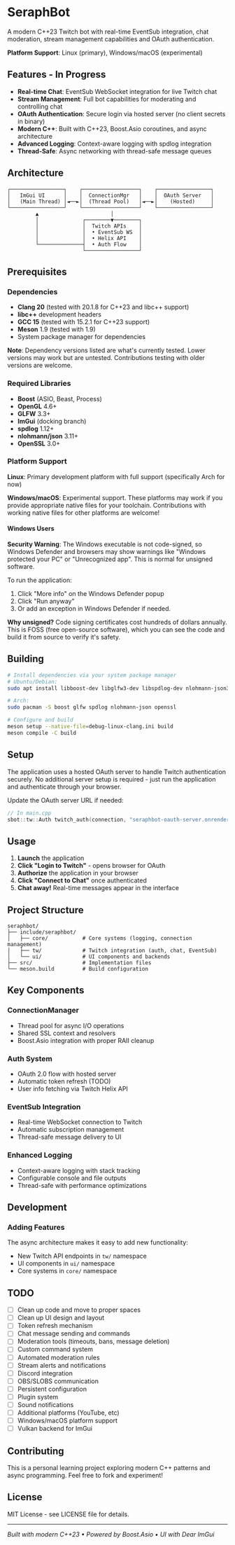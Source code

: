 # SeraphBot

A modern C++23 Twitch bot with real-time EventSub integration, chat moderation, stream management capabilities and OAuth authentication.

**Platform Support**: Linux (primary), Windows/macOS (experimental)

## Features - In Progress

- **Real-time Chat**: EventSub WebSocket integration for live Twitch chat
- **Stream Management**: Full bot capabilities for moderating and controlling chat
- **OAuth Authentication**: Secure login via hosted server (no client secrets in binary)
- **Modern C++**: Built with C++23, Boost.Asio coroutines, and async architecture
- **Advanced Logging**: Context-aware logging with spdlog integration
- **Thread-Safe**: Async networking with thread-safe message queues

## Architecture

```
┌─────────────────┐    ┌──────────────────┐    ┌─────────────────┐
│   ImGui UI      │    │  ConnectionMgr   │    │  OAuth Server   │
│   (Main Thread) │◄──►│  (Thread Pool)   │◄──►│    (Hosted)     │
└─────────────────┘    └──────────────────┘    └─────────────────┘
         ▲                       │
         │              ┌────────▼────────┐
         │              │  Twitch APIs    │
         │              │  • EventSub WS  │
         │              │  • Helix API    │
         └──────────────┤  • Auth Flow    │
                        └─────────────────┘
```

## Prerequisites

### Dependencies
- **Clang 20** (tested with 20.1.8 for C++23 and libc++ support)
- **libc++** development headers
- **GCC 15** (tested with 15.2.1 for C++23 support)
- **Meson** 1.9 (tested with 1.9)
- System package manager for dependencies

**Note**: Dependency versions listed are what's currently tested. Lower versions may work but are untested. Contributions testing with older versions are welcome.

### Required Libraries
- **Boost** (ASIO, Beast, Process)
- **OpenGL** 4.6+
- **GLFW** 3.3+
- **ImGui** (docking branch)
- **spdlog** 1.12+
- **nlohmann/json** 3.11+
- **OpenSSL** 3.0+

### Platform Support

**Linux**: Primary development platform with full support (specifically Arch for now)

**Windows/macOS**: Experimental support. These platforms may work if you provide appropriate native files for your toolchain. Contributions with working native files for other platforms are welcome!

#### Windows Users

**Security Warning**: The Windows executable is not code-signed, so Windows Defender and browsers may show warnings like "Windows protected your PC" or "Unrecognized app". This is normal for unsigned software.

To run the application:
1. Click "More info" on the Windows Defender popup
2. Click "Run anyway"
3. Or add an exception in Windows Defender if needed.

**Why unsigned?** Code signing certificates cost hundreds of dollars annually. This is FOSS (free open-source software), which you can see the code and build it from source to verify it's safety.

## Building

```bash
# Install dependencies via your system package manager
# Ubuntu/Debian:
sudo apt install libboost-dev libglfw3-dev libspdlog-dev nlohmann-json3-dev libssl-dev

# Arch:
sudo pacman -S boost glfw spdlog nlohmann-json openssl

# Configure and build
meson setup --native-file=debug-linux-clang.ini build
meson compile -C build
```

## Setup

The application uses a hosted OAuth server to handle Twitch authentication securely. No additional server setup is required - just run the application and authenticate through your browser.

Update the OAuth server URL if needed:
```cpp
// In main.cpp
sbot::tw::Auth twitch_auth(connection, "seraphbot-oauth-server.onrender.com");
```

## Usage

1. **Launch** the application
2. **Click "Login to Twitch"** - opens browser for OAuth
3. **Authorize** the application in your browser
4. **Click "Connect to Chat"** once authenticated
5. **Chat away!** Real-time messages appear in the interface

## Project Structure

```
seraphbot/
├── include/seraphbot/
│   ├── core/           # Core systems (logging, connection management)
│   ├── tw/             # Twitch integration (auth, chat, EventSub)
│   └── ui/             # UI components and backends
├── src/                # Implementation files
└── meson.build         # Build configuration
```

## Key Components

### ConnectionManager
- Thread pool for async I/O operations
- Shared SSL context and resolvers
- Boost.Asio integration with proper RAII cleanup

### Auth System
- OAuth 2.0 flow with hosted server
- Automatic token refresh (TODO)
- User info fetching via Twitch Helix API

### EventSub Integration
- Real-time WebSocket connection to Twitch
- Automatic subscription management
- Thread-safe message delivery to UI

### Enhanced Logging
- Context-aware logging with stack tracking
- Configurable console and file outputs
- Thread-safe with performance optimizations

## Development

### Adding Features
The async architecture makes it easy to add new functionality:
- New Twitch API endpoints in `tw/` namespace
- UI components in `ui/` namespace
- Core systems in `core/` namespace

## TODO

- [ ] Clean up code and move to proper spaces
- [ ] Clean up UI design and layout
- [ ] Token refresh mechanism
- [ ] Chat message sending and commands
- [ ] Moderation tools (timeouts, bans, message deletion)
- [ ] Custom command system
- [ ] Automated moderation rules
- [ ] Stream alerts and notifications
- [ ] Discord integration
- [ ] OBS/SLOBS communication
- [ ] Persistent configuration
- [ ] Plugin system
- [ ] Sound notifications
- [ ] Additional platforms (YouTube, etc)
- [ ] Windows/macOS platform support
- [ ] Vulkan backend for ImGui

## Contributing

This is a personal learning project exploring modern C++ patterns and async programming. Feel free to fork and experiment!

## License

MIT License - see LICENSE file for details.

---

*Built with modern C++23 • Powered by Boost.Asio • UI with Dear ImGui*
